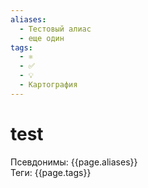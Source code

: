```yaml
---
aliases:
  - Тестовый алиас
  - еще один
tags:
  - ⚛
  - ✅
  - 💡
  - Картография
---
```

<h1>test</h1>


Псевдонимы: {{page.aliases}} <br>
Теги: {{page.tags}}
